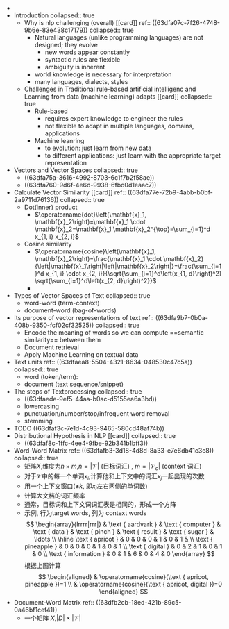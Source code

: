 -
- Introduction
  collapsed:: true
	- Why is nlp challenging (overall) [[card]] 
	  ref:: ((63dfa07c-7f26-4748-9b6e-83e438c17179))
	  collapsed:: true
		- Natural languages (unlike programming languages) are not designed; they evolve
			- new words appear constantly
			- syntactic rules are flexible
			- ambiguity is inherent
		- world knowledge is necessary for interpretation
		- many languages, dialects, styles
	- Challenges in Traditional rule-based artificial intelligenc and Learning from data (machine learning) adapts [[card]]
	  collapsed:: true
		- Rule-based
			- requires expert knowledge to engineer the rules
			- not flexible to adapt in multiple languages, domains, applications
		- Machine leanring
			- to evolution: just learn from new data
			- to different applications: just learn with the appropriate target representation
- Vectors and Vector Spaces
  collapsed:: true
	- ((63dfa75a-3616-4992-8703-6c1f7b2f58ae))
	- ((63dfa760-9d6f-4e6d-9938-6fbd0d1eaac7))
- Calculate Vector Similarity [[card]] 
  ref:: ((63dfa77e-72b9-4abb-b0bf-2a9711d76136))
  collapsed:: true
	- Dot(inner) product
		- $\operatorname{dot}\left(\mathbf{x}_1, \mathbf{x}_2\right)=\mathbf{x}_1 \cdot \mathbf{x}_2=\mathbf{x}_1 \mathbf{x}_2^{\top}=\sum_{i=1}^d x_{1, i} x_{2, i}$
	- Cosine similarity
		- $\operatorname{cosine}\left(\mathbf{x}_1, \mathbf{x}_2\right)=\frac{\mathbf{x}_1 \cdot \mathbf{x}_2}{\left|\mathbf{x}_1\right|\left|\mathbf{x}_2\right|}=\frac{\sum_{i=1}^d x_{1, i} \cdot x_{2, i}}{\sqrt{\sum_{i=1}^d\left(x_{1, d}\right)^2} \sqrt{\sum_{i=1}^d\left(x_{2, d}\right)^2}}$
		-
- Types of Vector Spaces of Text
  collapsed:: true
	- word-word (term-context)
	- document-word (bag-of-words)
- Its purpose of vector representations of text
  ref:: ((63dfa9b7-0b0a-408b-9350-fcf02cf32525))
  collapsed:: true
	- Encode the meaning of words so we can compute ==semantic similarity== between them
	- Document retrieval
	- Apply Machine Learning on textual data
- Text units
  ref:: ((63dfaea8-5504-4321-8634-048530c47c5a))
  collapsed:: true
	- word (token/term):
	- document (text sequence/snippet)
- The steps of Textprocessing
  collapsed:: true
	- ((63dfaede-9ef5-44aa-b0ac-d5155ea6a3bd))
	- lowercasing
	- punctuation/number/stop/infrequent word removal
	- stemming
- TODO ((63dfaf3c-7e1d-4c93-9465-580cd48af74b))
- Distributional Hypothesis in NLP [[card]]
  collapsed:: true
	- ((63dfaf8c-1ffc-4ee4-9fbe-92b341b1bff3))
- Word-Word Matrix
  ref:: ((63dfafb3-3d18-4d8d-8a33-e7e6db41c3e8))
  collapsed:: true
	- 矩阵$X$,维度为$n\times m$,$n=|\mathcal{V}|$ (目标词汇) , $m=\left|\mathcal{V}_c\right|$ (context 词汇)
	- 对于$\mathcal{V}$中的每一个单词$x_i$,计算他和上下文中的词汇$x_j$一起出现的次数
	- 用一个上下文窗口($\pm k$, 即$x_i$左右两侧的单词数)
	- 计算大文档的词汇频率
	- 通常，目标词和上下文词词汇表是相同的，形成一个方阵
	- 示例, 行为target words, 列为 context words
	  $$
	  \begin{array}{lrrrr|rrr|} 
	  & \text { aardvark } & \text { computer } & \text { data } & \text { pinch } & \text { result } & \text { sugar } & \ldots \\
	  \hline \text { apricot } & 0 & 0 & 0 & 1 & 0 & 1 & \\
	  \text { pineapple } & 0 & 0 & 0 & 1 & 0 & 1 \\
	  \text { digital } & 0 & 2 & 1 & 0 & 1 & 0 \\
	  \text { information } & 0 & 1 & 6 & 0 & 4 & 0
	  \end{array}
	  $$
	  根据上图计算
	  $$
	  \begin{aligned}
	  & \operatorname{cosine}(\text { apricot, pineapple })=1 \\
	  & \operatorname{cosine}(\text { apricot, digital })=0
	  \end{aligned}
	  $$
- Document-Word Matrix
  ref:: ((63dfb2cb-18ed-421b-89c5-0a46bf1cef41))
	- 一个矩阵 $X$,$|D| \times|\mathcal{V}|$